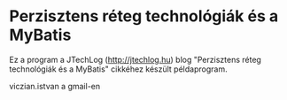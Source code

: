 Perzisztens réteg technológiák és a MyBatis
===========================================

Ez a program a JTechLog (<http://jtechlog.hu>) blog "Perzisztens réteg technológiák és a MyBatis" cikkéhez készült példaprogram.

viczian.istvan a gmail-en